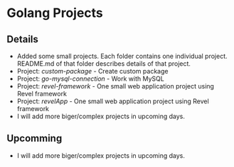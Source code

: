 # Golang Projects

## Details

  * Added some small projects. Each folder contains one individual project. README.md of that folder describes details of that project.
  * Project: *custom-package* - Create custom package  
  * Project: *go-mysql-connection* - Work with MySQL
  * Project: *revel-framework* - One small web application project using Revel framework 
  * Project: *revelApp* - One small web application project using Revel framework
  * I will add more biger/complex projects in upcoming days.
  
## Upcomming

 * I will add more biger/complex projects in upcoming days.
